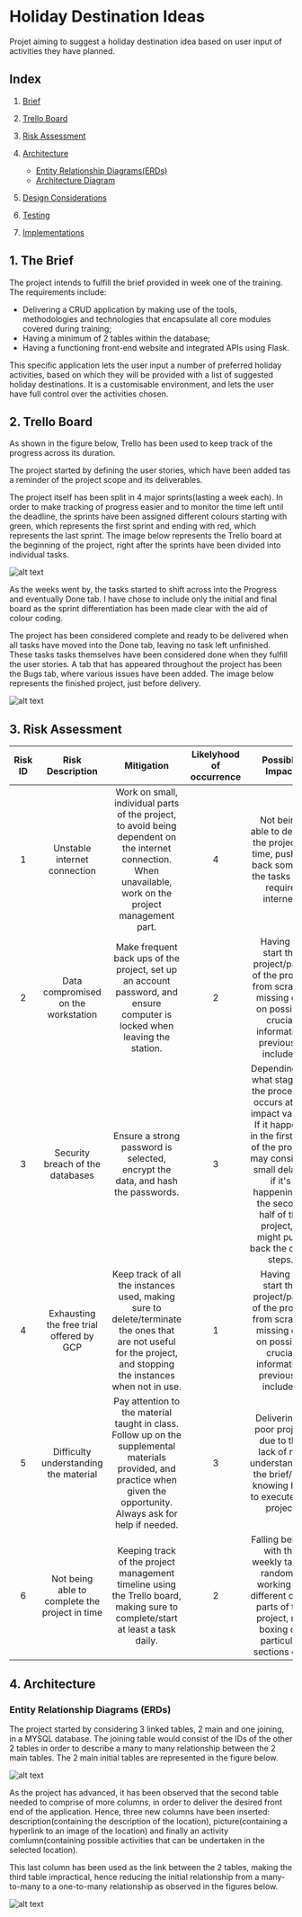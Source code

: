 # Holiday Destination Ideas

Projet aiming to suggest a holiday destination idea based on user input of activities they have planned. 
## Index

1. [Brief](#brief)
2. [Trello Board](#trello)
3. [Risk Assessment](#riskassessment)

4. [Architecture](#architecture)
   + [Entity Relationship Diagrams(ERDs)](#ERD)
   + [Architecture Diagram](#architecturediagram)
5. [Design Considerations](#design)

6. [Testing](#testing)

7. [Implementations](#implementations)


<a name="brief"></a>
## 1. The Brief 
   The project intends to fulfill the brief provided in week one of the training.
   The requirements include: 
+ Delivering a CRUD application by making use of the tools, methodologies and technologies that encapsulate all core modules covered during training;
+ Having a minimum of 2 tables within the database;
+ Having a functioning front-end website and integrated APIs using Flask.

This specific application lets the user input a number of preferred holiday activities, based on which they will be provided with a list of suggested holiday destinations. It is a customisable environment, and lets the user have full control over the activities chosen. 

<a name="trello"></a> 
## 2. Trello Board

As shown in  the figure below, Trello has been used to keep track of the progress across its duration.

The project started by defining the user stories, which have been added tas a reminder of the project scope and its deliverables. 

The project  itself has been split in 4 major sprints(lasting a week each). In order to make tracking of progress easier and to monitor the time left until the deadline, the sprints have been assigned different colours starting with green, which represents the first sprint and ending with red, which represents the last sprint. The image below represents the Trello board at the beginning of the project, right after the sprints have been divided into individual tasks. 

![alt text][trello1]
 
[trello1]:  https://i.imgur.com/q5L3LDJ.png?1 " Initial Trello Board"
 
As the weeks went by, the tasks started to shift across into the Progress and eventually Done tab. I have chose to include only the initial and final board as the sprint differentiation has been made clear with the aid of colour coding. 

The project has been considered complete and ready to be delivered when all tasks have moved into the Done tab, leaving no task left unfinished. These tasks tasks themselves have been considered done when they fulfill the user stories. A tab that has appeared throughout the project has been the Bugs tab, where various issues have been added. The image below represents the finished project, just before delivery.
 
 ![alt text][trello2]
 
[trello2]:  https://i.imgur.com/Go1kb05.png?1 " Final Trello Board"
 
 
 <a name="riskassessment"></a>
 ## 3. Risk Assessment
 
| Risk ID       | Risk Description   | Mitigation     | Likelyhood of occurrence |  Possible Impact  | Impact at occurrence| 
|:-------------:|:------------------:|:--------------:|:------------------------:|:-----------------:|:-------------------:|
| 1    | Unstable internet connection | Work on small, individual parts of the project, to avoid being dependent on the internet connection. When unavailable, work on the project management part. | 4 | Not being able to deliver the project in time, pushing back some of the tasks that require internet.| 3|
| 2    | Data compromised on the workstation | Make frequent back ups of the project, set up an account password, and ensure computer is locked when leaving the station.  | 2 | Having to start the project/parts of the project from scratch, missing out on possible crucial information previously included| 4|
| 3    | Security breach of the databases | Ensure a strong password is selected, encrypt the data, and hash the passwords. | 3 | Depending on what stage of the process it occurs at, its impact varies. If it happens in the first half of the project, may consist in small delays, if it's happening in the second half of the project, it might push back the other steps.| 5|
| 4    | Exhausting the free trial offered by GCP | Keep track of all the instances used, making sure to delete/terminate the ones that are not useful for the project, and stopping the instances when not in use. | 1 | Having to start the project/parts of the project from scratch, missing out on possible crucial information previously included| 5 |
| 5    | Difficulty understanding the material  | Pay attention to the material taught in class. Follow up on the supplemental materials provided, and practice when given the opportunity. Always ask for help if needed. | 3 | Delivering a poor project due to the lack of not understanding the brief/ not knowing how to execute the project| 4|
| 6    | Not being able to complete the project in time | Keeping track of the project management timeline using the Trello board, making sure to complete/start at least a task daily.  | 2 | Falling behind with the weekly tasks, randomly working on different other parts of the project, not boxing off particular sections of it | 5|

 
 
 
<a name="architecture"></a>
## 4. Architecture

<a name="ERD"></a>
### Entity Relationship Diagrams (ERDs)
 The project started by considering 3 linked tables, 2 main and one joining, in a MYSQL database. The joining table would consist of the IDs of the other 2 tables in order to describe a many to many relationship between the 2 main tables. The 2 main initial tables are represented in the figure below.  

 ![alt text][ERD]
 
[ERD]:  https://imgur.com/Kzn5qJk.png "ERD Diagram"


 As the project has advanced, it has been observed that the second table needed to comprise of more columns, in order to deliver the desired front end of the application. Hence, three new columns have been inserted: description(containing the description of the location), picture(containing a hyperlink to an image of the location) and finally an activity comlumn(containing possible activities that can be undertaken in the selected location).
 
 This last column has been used as the link between the 2 tables, making the third table impractical, hence reducing the initial relationship from a many-to-many to a one-to-many relationship as observed in the figures below. 

![alt text][ERDNew]

[ERDNew]: https://i.imgur.com/pWTDKxl.png  "New ERD Diagram"



